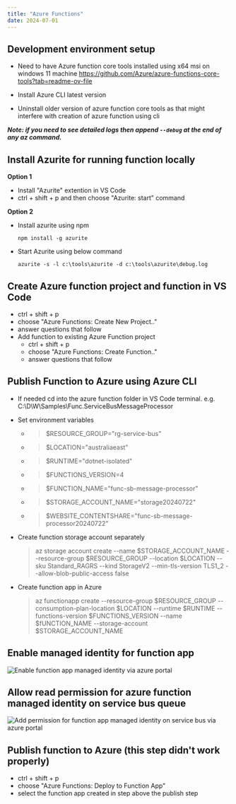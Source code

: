 ```yaml
---
title: "Azure Functions"
date: 2024-07-01
---
```


## Development environment setup

- Need to have Azure function core tools installed using x64 msi on windows 11 machine
https://github.com/Azure/azure-functions-core-tools?tab=readme-ov-file

- Install Azure CLI latest version

- Uninstall older version of azure function core tools as that might interfere with creation of azure function using cli

__*Note: if you need to see detailed logs then append ```--debug``` at the end of any az command.*__

## Install Azurite for running function locally

**Option 1**
- Install "Azurite" extention in VS Code
- ctrl + shift + p and then choose "Azurite: start" command

**Option 2**
- Install azurite using npm

    ```npm install -g azurite```

- Start Azurite using below command

    ```azurite -s -l c:\tools\azurite -d c:\tools\azurite\debug.log```

## Create Azure function project and function in VS Code
- ctrl + shift + p
- choose "Azure Functions: Create New Project.."
- answer questions that follow
- Add function to existing Azure Function project
    - ctrl + shift + p
    - choose "Azure Functions: Create Function.."
    - answer questions that follow

## Publish Function to Azure using Azure CLI
- If needed cd into the azure function folder in VS Code terminal. e.g. C:\D\W\Samples\Func.ServiceBusMessageProcessor
- Set environment variables
    - > $RESOURCE_GROUP="rg-service-bus"
    - > $LOCATION="australiaeast"
    - > $RUNTIME="dotnet-isolated"
    - > $FUNCTIONS_VERSION=4
    - > $FUNCTION_NAME="func-sb-message-processor"
    - > $STORAGE_ACCOUNT_NAME="storage20240722"
    - > $WEBSITE_CONTENTSHARE="func-sb-message-processor20240722"

- Create function storage account separately
    > az storage account create
        --name $STORAGE_ACCOUNT_NAME
        --resource-group $RESOURCE_GROUP
        --location $LOCATION
        --sku Standard_RAGRS
        --kind StorageV2
        --min-tls-version TLS1_2
        --allow-blob-public-access false

- Create function app in Azure
    > az functionapp create
        --resource-group $RESOURCE_GROUP
        --consumption-plan-location $LOCATION
        --runtime $RUNTIME
        --functions-version $FUNCTIONS_VERSION
        --name $fUNCTION_NAME
        --storage-account $STORAGE_ACCOUNT_NAME

## Enable managed identity for function app
![Enable function app managed identity via azure portal](/tech-blogs/assets/images/enableFuncAppManagedIdentityViaAzurePortal.png)

## Allow read permission for azure function managed identity on service bus queue
![Add permission for function app managed identity on service bus via azure portal](/tech-blogs/assets/images/addFuncManagedIdentityPermissionOnSB.png)

## Publish function to Azure (this step didn't work properly)
- ctrl + shift + p
- choose "Azure Functions: Deploy to Function App"
- select the function app created in step above the publish step

